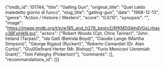 {"tmdb_id": 101744, "title": "Gatling Gun", "original_title": "Quel caldo maledetto giorno di fuoco", "slug_title": "gatling-gun", "date": "1968-12-13", "genre": "Action / Histoire / Western", "score": "0.0/10", "synopsis": "", "image": "https://image.tmdb.org/t/p/w185_and_h278_bestv2/8fKMD0ikhdVGxLnhaxv3BFxjHkN.jpg", "actors": ["Robert Woods (Cpt. Chris Tanner)", "John Ireland (Tarpas)", "Ida Galli (Belinda Boyd)", "Claudie Lange (Martha Simpson)", "George Rigaud (Ryckert)", "Roberto Camardiel (Dr. Alan Curtis)", "G\u00e9rard Herter (Mr. Bishop)", "Furio Meniconi (Jeremiah Grant)", "Tom Felleghy (Pinkerton)"], "comments": [], "recommandations_id": []}